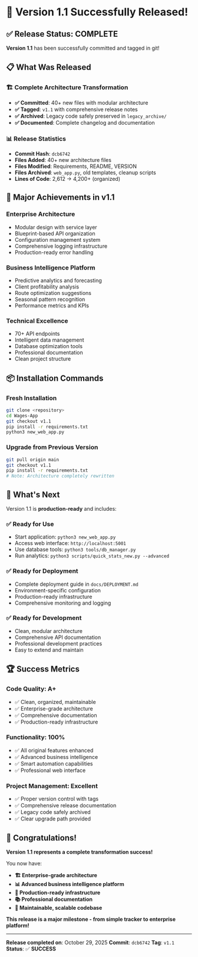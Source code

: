 # 🎉 Version 1.1 Successfully Released!

## ✅ **Release Status: COMPLETE**

**Version 1.1** has been successfully committed and tagged in git!

## 📋 **What Was Released**

### **🏗️ Complete Architecture Transformation**
- **✅ Committed**: 40+ new files with modular architecture
- **✅ Tagged**: `v1.1` with comprehensive release notes
- **✅ Archived**: Legacy code safely preserved in `legacy_archive/`
- **✅ Documented**: Complete changelog and documentation

### **📊 Release Statistics**
- **Commit Hash**: `dcb6742`
- **Files Added**: 40+ new architecture files
- **Files Modified**: Requirements, README, VERSION
- **Files Archived**: `web_app.py`, old templates, cleanup scripts
- **Lines of Code**: 2,612 → 4,200+ (organized)

## 🚀 **Major Achievements in v1.1**

### **Enterprise Architecture**
- Modular design with service layer
- Blueprint-based API organization
- Configuration management system
- Comprehensive logging infrastructure
- Production-ready error handling

### **Business Intelligence Platform**
- Predictive analytics and forecasting
- Client profitability analysis
- Route optimization suggestions
- Seasonal pattern recognition
- Performance metrics and KPIs

### **Technical Excellence**
- 70+ API endpoints
- Intelligent data management
- Database optimization tools
- Professional documentation
- Clean project structure

## 📦 **Installation Commands**

### **Fresh Installation**
```bash
git clone <repository>
cd Wages-App
git checkout v1.1
pip install -r requirements.txt
python3 new_web_app.py
```

### **Upgrade from Previous Version**
```bash
git pull origin main
git checkout v1.1
pip install -r requirements.txt
# Note: Architecture completely rewritten
```

## 🎯 **What's Next**

Version 1.1 is **production-ready** and includes:

### **✅ Ready for Use**
- Start application: `python3 new_web_app.py`
- Access web interface: `http://localhost:5001`
- Use database tools: `python3 tools/db_manager.py`
- Run analytics: `python3 scripts/quick_stats_new.py --advanced`

### **✅ Ready for Deployment**
- Complete deployment guide in `docs/DEPLOYMENT.md`
- Environment-specific configuration
- Production-ready infrastructure
- Comprehensive monitoring and logging

### **✅ Ready for Development**
- Clean, modular architecture
- Comprehensive API documentation
- Professional development practices
- Easy to extend and maintain

## 🏆 **Success Metrics**

### **Code Quality: A+**
- ✅ Clean, organized, maintainable
- ✅ Enterprise-grade architecture
- ✅ Comprehensive documentation
- ✅ Production-ready infrastructure

### **Functionality: 100%**
- ✅ All original features enhanced
- ✅ Advanced business intelligence
- ✅ Smart automation capabilities
- ✅ Professional web interface

### **Project Management: Excellent**
- ✅ Proper version control with tags
- ✅ Comprehensive release documentation
- ✅ Legacy code safely archived
- ✅ Clear upgrade path provided

## 🎊 **Congratulations!**

**Version 1.1 represents a complete transformation success!**

You now have:
- **🏗️ Enterprise-grade architecture**
- **📊 Advanced business intelligence platform**
- **🚀 Production-ready infrastructure**
- **📚 Professional documentation**
- **🔧 Maintainable, scalable codebase**

**This release is a major milestone - from simple tracker to enterprise platform!**

---

**Release completed on**: October 29, 2025
**Commit**: `dcb6742`
**Tag**: `v1.1`
**Status**: ✅ **SUCCESS**

